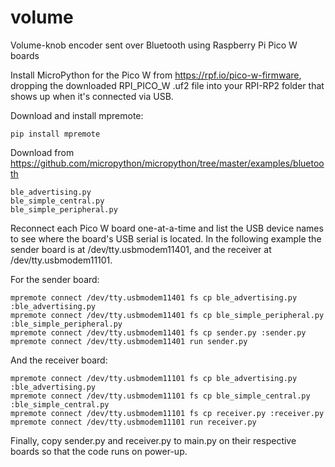 # volume
Volume-knob encoder sent over Bluetooth using Raspberry Pi Pico W boards

Install MicroPython for the Pico W from https://rpf.io/pico-w-firmware, dropping the downloaded RPI_PICO_W .uf2 file into your RPI-RP2 folder that shows up when it's connected via USB.

Download and install mpremote:

    pip install mpremote

Download from https://github.com/micropython/micropython/tree/master/examples/bluetooth

    ble_advertising.py
    ble_simple_central.py
    ble_simple_peripheral.py
    
Reconnect each Pico W board one-at-a-time and list the USB device names to see where the board's USB serial is located. In the following example the sender board is at /dev/tty.usbmodem11401, and the receiver at /dev/tty.usbmodem11101.

For the sender board:

	mpremote connect /dev/tty.usbmodem11401 fs cp ble_advertising.py :ble_advertising.py
 	mpremote connect /dev/tty.usbmodem11401 fs cp ble_simple_peripheral.py :ble_simple_peripheral.py
 	mpremote connect /dev/tty.usbmodem11401 fs cp sender.py :sender.py
 	mpremote connect /dev/tty.usbmodem11401 run sender.py

And the receiver board:

	mpremote connect /dev/tty.usbmodem11101 fs cp ble_advertising.py :ble_advertising.py  
	mpremote connect /dev/tty.usbmodem11101 fs cp ble_simple_central.py :ble_simple_central.py
	mpremote connect /dev/tty.usbmodem11101 fs cp receiver.py :receiver.py
 	mpremote connect /dev/tty.usbmodem11101 run receiver.py

Finally, copy sender.py and receiver.py to main.py on their respective boards so that the code runs on power-up.